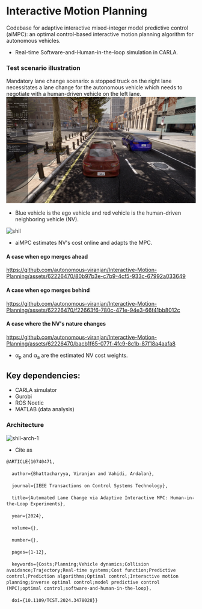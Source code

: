 # Interactive Motion Planning
Codebase for adaptive interactive mixed-integer model predictive control (aiMPC): an optimal control-based interactive motion planning algorithm for autonomous vehicles.

- Real-time Software-and-Human-in-the-loop simulation in CARLA.

### Test scenario illustration
Mandatory lane change scenario: a stopped truck on the right lane necessitates a lane change for the autonomous vehicle which needs to negotiate with a human-driven vehicle on the left lane.
![alt text](https://github.com/autonomous-viranjan/Interactive-Motion-Planning/blob/main/scenario.png)
- Blue vehicle is the ego vehicle and red vehicle is the human-driven neighboring vehicle (NV).

![shil](https://github.com/autonomous-viranjan/Interactive-Motion-Planning/assets/62226470/007e4ddd-783e-495a-a7bf-8f61333cc901)

* aiMPC estimates NV's cost online and adapts the MPC.

#### A case when ego merges ahead
https://github.com/autonomous-viranjan/Interactive-Motion-Planning/assets/62226470/80b97b3e-c7b9-4cf5-933c-67992a033649

#### A case when ego merges behind
https://github.com/autonomous-viranjan/Interactive-Motion-Planning/assets/62226470/f22663f6-780c-471e-94e3-66f41bb8012c

#### A case where the NV's nature changes
https://github.com/autonomous-viranjan/Interactive-Motion-Planning/assets/62226470/bacb1f65-077f-4fc9-8c1b-87f18a4aafa8

- α<sub>p</sub> and α<sub>a</sub> are the estimated NV cost weights.

## Key dependencies:
- CARLA simulator
- Gurobi
- ROS Noetic
- MATLAB (data analysis)

### Architecture
![shil-arch-1](https://github.com/autonomous-viranjan/Interactive-Motion-Planning/assets/62226470/7d8d609b-7c80-4473-9731-b24a91439f96)

- Cite as
```
@ARTICLE{10740471,

  author={Bhattacharyya, Viranjan and Vahidi, Ardalan},

  journal={IEEE Transactions on Control Systems Technology}, 

  title={Automated Lane Change via Adaptive Interactive MPC: Human-in-the-Loop Experiments}, 

  year={2024},

  volume={},

  number={},

  pages={1-12},

  keywords={Costs;Planning;Vehicle dynamics;Collision avoidance;Trajectory;Real-time systems;Cost function;Predictive control;Prediction algorithms;Optimal control;Interactive motion planning;inverse optimal control;model predictive control (MPC);optimal control;software-and-human-in-the-loop},

  doi={10.1109/TCST.2024.3478028}}

```
